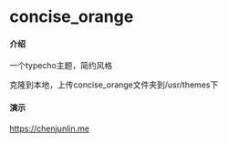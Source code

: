 # concise_orange

#### 介绍
一个typecho主题，简约风格

克隆到本地，上传concise_orange文件夹到/usr/themes下

#### 演示

https://chenjunlin.me


